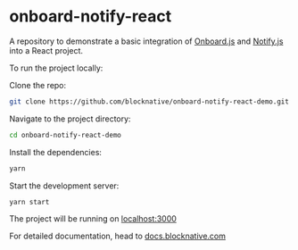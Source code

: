 # onboard-notify-react

A repository to demonstrate a basic integration of [Onboard.js](https://github.com/blocknative/onboard) and [Notify.js](https://github.com/blocknative/onboard) into a React project.

To run the project locally:

Clone the repo:

```bash
git clone https://github.com/blocknative/onboard-notify-react-demo.git
```

Navigate to the project directory:

```bash
cd onboard-notify-react-demo
```

Install the dependencies:

```bash
yarn
```

Start the development server:

```bash
yarn start
```

The project will be running on [localhost:3000](http://localhost:3000)

For detailed documentation, head to [docs.blocknative.com](https://docs.blocknative.com)
